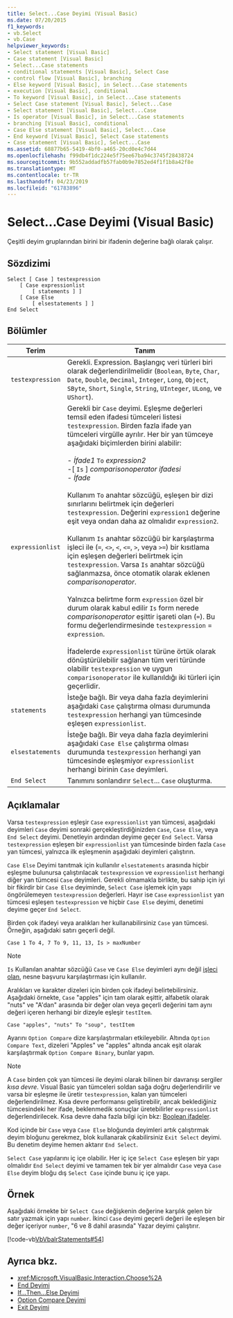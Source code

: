 ```yaml
---
title: Select...Case Deyimi (Visual Basic)
ms.date: 07/20/2015
f1_keywords:
- vb.Select
- vb.Case
helpviewer_keywords:
- Select statement [Visual Basic]
- Case statement [Visual Basic]
- Select...Case statements
- conditional statements [Visual Basic], Select Case
- control flow [Visual Basic], branching
- Else keyword [Visual Basic], in Select...Case statements
- execution [Visual Basic], conditional
- To keyword [Visual Basic], in Select...Case statements
- Select Case statement [Visual Basic], Select...Case
- Select statement [Visual Basic], Select...Case
- Is operator [Visual Basic], in Select...Case statements
- branching [Visual Basic], conditional
- Case Else statement [Visual Basic], Select...Case
- End keyword [Visual Basic], Select Case statements
- Case statement [Visual Basic], Select...Case
ms.assetid: 68877b65-5419-4bf0-a465-20cd0e4c7d44
ms.openlocfilehash: f99db4f1dc224e5f75ee67ba94c3745f28438724
ms.sourcegitcommit: 9b552addadfb57fab0b9e7852ed4f1f1b8a42f8e
ms.translationtype: MT
ms.contentlocale: tr-TR
ms.lasthandoff: 04/23/2019
ms.locfileid: "61783896"
---
```

# <a name="selectcase-statement-visual-basic"></a>Select...Case Deyimi (Visual Basic)
Çeşitli deyim gruplarından birini bir ifadenin değerine bağlı olarak çalışır.  
  
## <a name="syntax"></a>Sözdizimi  
  
```  
Select [ Case ] testexpression  
    [ Case expressionlist  
        [ statements ] ]  
    [ Case Else  
        [ elsestatements ] ]  
End Select  
```  
  
## <a name="parts"></a>Bölümler  
  
|Terim|Tanım|  
|---|---|  
|`testexpression`|Gerekli. Expression. Başlangıç veri türleri biri olarak değerlendirilmelidir (`Boolean`, `Byte`, `Char`, `Date`, `Double`, `Decimal`, `Integer`, `Long`, `Object`, `SByte`, `Short`, `Single`, `String`, `UInteger`, `ULong`, ve `UShort`).|  
|`expressionlist`|Gerekli bir `Case` deyimi. Eşleşme değerleri temsil eden ifadesi tümceleri listesi `testexpression`. Birden fazla ifade yan tümceleri virgülle ayrılır. Her bir yan tümceye aşağıdaki biçimlerden birini alabilir:<br /><br /> -   *İfade1* `To` *expression2*<br />-[ `Is` ] *comparisonoperator* *ifadesi*<br />-   *İfade*<br /><br /> Kullanım `To` anahtar sözcüğü, eşleşen bir dizi sınırlarını belirtmek için değerleri `testexpression`. Değerini `expression1` değerine eşit veya ondan daha az olmalıdır `expression2`.<br /><br /> Kullanım `Is` anahtar sözcüğü bir karşılaştırma işleci ile (`=`, `<>`, `<`, `<=`, `>`, veya `>=`) bir kısıtlama için eşleşen değerleri belirtmek için `testexpression`. Varsa `Is` anahtar sözcüğü sağlanmazsa, önce otomatik olarak eklenen *comparisonoperator*.<br /><br /> Yalnızca belirtme form `expression` özel bir durum olarak kabul edilir `Is` form nerede *comparisonoperator* eşittir işareti olan (`=`). Bu formu değerlendirmesinde `testexpression`  =  `expression`.<br /><br /> İfadelerde `expressionlist` türüne örtük olarak dönüştürülebilir sağlanan tüm veri türünde olabilir `testexpression` ve uygun `comparisonoperator` ile kullanıldığı iki türleri için geçerlidir.|  
|`statements`|İsteğe bağlı. Bir veya daha fazla deyimlerini aşağıdaki `Case` çalıştırma olması durumunda `testexpression` herhangi yan tümcesinde eşleşen `expressionlist`.|  
|`elsestatements`|İsteğe bağlı. Bir veya daha fazla deyimlerini aşağıdaki `Case Else` çalıştırma olması durumunda `testexpression` herhangi yan tümcesinde eşleşmiyor `expressionlist` herhangi birinin `Case` deyimleri.|  
|`End Select`|Tanımını sonlandırır `Select`... `Case` oluşturma.|  
  
## <a name="remarks"></a>Açıklamalar  
 Varsa `testexpression` eşleşir `Case` `expressionlist` yan tümcesi, aşağıdaki deyimleri `Case` deyimi sonraki gerçekleştirdiğinizden `Case`, `Case Else`, veya `End Select` deyimi. Denetleyin ardından deyime geçer `End Select`. Varsa `testexpression` eşleşen bir `expressionlist` yan tümcesinde birden fazla `Case` yan tümcesi, yalnızca ilk eşleşmenin aşağıdaki deyimleri çalıştırın.  
  
 `Case Else` Deyimi tanıtmak için kullanılır `elsestatements` arasında hiçbir eşleşme bulunursa çalıştırılacak `testexpression` ve `expressionlist` herhangi diğer yan tümcesi `Case` deyimleri. Gerekli olmamakla birlikte, bu sahip için iyi bir fikirdir bir `Case Else` deyiminde, `Select Case` işlemek için yapı öngörülemeyen `testexpression` değerleri. Hayır ise `Case` `expressionlist` yan tümcesi eşleşen `testexpression` ve hiçbir `Case Else` deyimi, denetimi deyime geçer `End Select`.  
  
 Birden çok ifadeyi veya aralıkları her kullanabilirsiniz `Case` yan tümcesi. Örneğin, aşağıdaki satırı geçerli değil.  
  
 `Case 1 To 4, 7 To 9, 11, 13, Is > maxNumber`  
  
> [!NOTE]
>  `Is` Kullanılan anahtar sözcüğü `Case` ve `Case Else` deyimleri aynı değil [işleci olan](../../../visual-basic/language-reference/operators/is-operator.md), nesne başvuru karşılaştırması için kullanılır.  
  
 Aralıkları ve karakter dizeleri için birden çok ifadeyi belirtebilirsiniz. Aşağıdaki örnekte, `Case` "apples" için tam olarak eşittir, alfabetik olarak "nuts" ve "A'dan" arasında bir değer olan veya geçerli değerini tam aynı değeri içeren herhangi bir dizeyle eşleşir `testItem`.  
  
 `Case "apples", "nuts" To "soup", testItem`  
  
 Ayarını `Option Compare` dize karşılaştırmaları etkileyebilir. Altında `Option Compare Text`, dizeleri "Apples" ve "apples" altında ancak eşit olarak karşılaştırmak `Option Compare Binary`, bunlar yapın.  
  
> [!NOTE]
>  A `Case` birden çok yan tümcesi ile deyimi olarak bilinen bir davranışı sergiler *kısa devre*. Visual Basic yan tümceleri soldan sağa doğru değerlendirilir ve varsa bir eşleşme ile üretir `testexpression`, kalan yan tümceleri değerlendirilmez. Kısa devre performansı geliştirebilir, ancak beklediğiniz tümcesindeki her ifade, beklenmedik sonuçlar üretebilirler `expressionlist` değerlendirilecek. Kısa devre daha fazla bilgi için bkz: [Boolean ifadeler](../../../visual-basic/programming-guide/language-features/operators-and-expressions/boolean-expressions.md).  
  
 Kod içinde bir `Case` veya `Case Else` bloğunda deyimleri artık çalıştırmak deyim bloğunu gerekmez, blok kullanarak çıkabilirsiniz `Exit Select` deyimi. Bu denetim deyime hemen aktarır `End Select`.  
  
 `Select Case` yapılarını iç içe olabilir. Her iç içe `Select Case` eşleşen bir yapı olmalıdır `End Select` deyimi ve tamamen tek bir yer almalıdır `Case` veya `Case Else` deyim bloğu dış `Select Case` içinde bunu iç içe yapı.  
  
## <a name="example"></a>Örnek  
 Aşağıdaki örnekte bir `Select Case` değişkenin değerine karşılık gelen bir satır yazmak için yapı `number`. İkinci `Case` deyimi geçerli değeri ile eşleşen bir değer içeriyor `number`, "6 ve 8 dahil arasında" Yazar deyimi çalıştırır.  
  
 [!code-vb[VbVbalrStatements#54](~/samples/snippets/visualbasic/VS_Snippets_VBCSharp/VbVbalrStatements/VB/Class1.vb#54)]  
  
## <a name="see-also"></a>Ayrıca bkz.

- <xref:Microsoft.VisualBasic.Interaction.Choose%2A>
- [End Deyimi](../../../visual-basic/language-reference/statements/end-statement.md)
- [If...Then...Else Deyimi](../../../visual-basic/language-reference/statements/if-then-else-statement.md)
- [Option Compare Deyimi](../../../visual-basic/language-reference/statements/option-compare-statement.md)
- [Exit Deyimi](../../../visual-basic/language-reference/statements/exit-statement.md)
